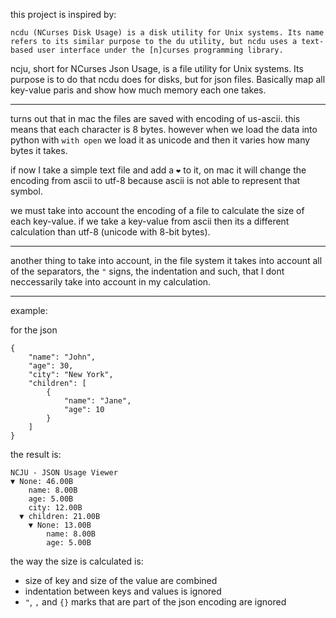 this project is inspired by:
```
ncdu (NCurses Disk Usage) is a disk utility for Unix systems. Its name refers to its similar purpose to the du utility, but ncdu uses a text-based user interface under the [n]curses programming library.
```

ncju, short for NCurses Json Usage, is a file utility for Unix systems.
Its purpose is to do that ncdu does for disks, but for json files.
Basically map all key-value paris and show how much memory each one takes.

-----------------------

turns out that in mac the files are saved with encoding of us-ascii.
this means that each character is 8 bytes.
however when we load the data into python with `with open` we load it as unicode and then
it varies how many bytes it takes.

if now I take a simple text file and add a `❤️` to it, on mac it will change the encoding from ascii
to utf-8 because ascii is not able to represent that symbol.

we must take into account the encoding of a file to calculate the size of each key-value.
if we take a key-value from ascii then its a different calculation than utf-8 (unicode with 8-bit bytes).

------------------

another thing to take into account, in the file system it takes into account all of the separators, the `"` signs,
the indentation and such, that I dont neccessarily take into account in my calculation.


-----

example:

for the json
```
{
    "name": "John",
    "age": 30,
    "city": "New York",
    "children": [
        {
            "name": "Jane",
            "age": 10
        }
    ]
}
```

the result is:

```
NCJU - JSON Usage Viewer
▼ None: 46.00B
    name: 8.00B
    age: 5.00B
    city: 12.00B
  ▼ children: 21.00B
    ▼ None: 13.00B
        name: 8.00B
        age: 5.00B
```

the way the size is calculated is:

- size of key and size of the value are combined
- indentation between keys and values is ignored
- `"`, `,` and `{}` marks that are part of the json encoding are ignored


